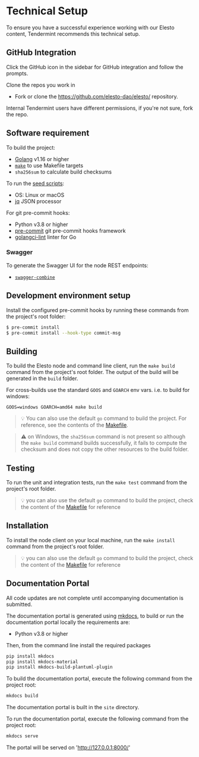 # Technical Setup

To ensure you have a successful experience working with our Elesto content, Tendermint recommends this technical setup.

## GitHub Integration

Click the GitHub icon in the sidebar for GitHub integration and follow the prompts.

Clone the repos you work in

- Fork or clone the https://github.com/elesto-dao/elesto/ repository.

Internal Tendermint users have different permissions, if you're not sure, fork the repo.

## Software requirement

To build the project:

- [Golang](https://golang.org/dl/) v1.16 or higher
- [`make`](https://www.gnu.org/software/make/) to use Makefile targets
- `sha256sum` to calculate build checksums

To run the [seed scripts](scripts/seeds/README.md):

- OS: Linux or macOS
- [jq](https://stedolan.github.io/jq/) JSON processor

For git pre-commit hooks:

- Python v3.8 or higher
- [pre-commit](https://pre-commit.com/#install) git pre-commit hooks framework
- [golangci-lint](https://github.com/golangci/golangci-lint) linter for Go

### Swagger

To generate the Swagger UI for the node REST endpoints:

- [`swagger-combine`](https://www.npmjs.com/package/swagger-combine)

## Development environment setup

Install the configured pre-commit hooks by running these commands from the project's root folder:

```sh
$ pre-commit install
$ pre-commit install --hook-type commit-msg
```

## Building

To build the Elesto node and command line client, run the `make build` command from the project's root folder. The
output of the build will be generated in the `build` folder.

For cross-builds use the standard `GOOS` and `GOARCH` env vars. i.e. to build for windows:

```
GOOS=windows GOARCH=amd64 make build
```

> 💡 You can also use the default `go` command to build the project. For reference, see the contents of the [Makefile](./Makefile).

> ⚠️ on Windows, the `sha256sum` command is not present so although the `make build` command builds successfully, it fails to compute the checksum and does not copy the other resources to the build folder.

## Testing

To run the unit and integration tests, run the `make test` command from the project's root folder.

> 💡 you can also use the default `go` command to build the project, check the content of the [Makefile](./Makefile) for reference

## Installation

To install the node client on your local machine, run the `make install` command from the project's root folder.

> 💡 you can also use the default `go` command to build the project, check the content of the [Makefile](./Makefile) for reference

## Documentation Portal 

All code updates are not complete until accompanying documentation is submitted. 

The documentation portal is generated using [mkdocs](https://www.mkdocs.org/), to build or run the documentation portal
locally the requirements are:

- Python v3.8 or higher

Then, from the command line install the required packages

```sh
pip install mkdocs 
pip install mkdocs-material
pip install mkdocs-build-plantuml-plugin
```

To build the documentation portal, execute the following command from the project root:

```sh
mkdocs build
```

The documentation portal is built in the `site` directory.

To run the documentation portal, execute the following command from the project root:

```sh
mkdocs serve
```

The portal will be served on 'http://127.0.0.1:8000/'
